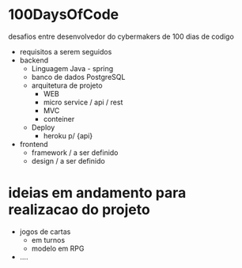 # 100DaysOfCode
desafios entre desenvolvedor do cybermakers de 100 dias de codigo
- requisitos a serem seguidos
- backend
    - Linguagem Java - spring 
    - banco de dados PostgreSQL
    - arquitetura de projeto 
        - WEB
        - micro service / api / rest
        - MVC
        - conteiner
    - Deploy
        - heroku p/ {api}
- frontend
    - framework / a ser definido
    - design / a ser definido

# ideias em andamento para realizacao do projeto 
- jogos de cartas
    - em turnos
    - modelo em RPG
- ....